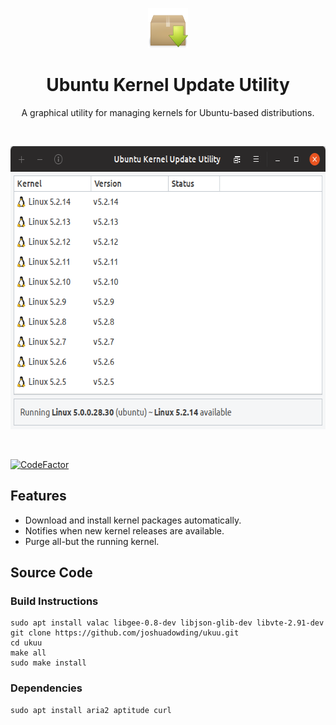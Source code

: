 <p align="center">
    <img width="64" height="64" src="src/share/ukuu/images/ukuu.png">
</p>

<h1 align="center">
    <b>Ubuntu Kernel Update Utility</b>
</h1>

<p align="center">
    A graphical utility for managing kernels for Ubuntu-based distributions.
</p>

<br />

<p align="center">
    <img width="612" height="453" src="src/share/ukuu/screenshots/main-ubuntu-2.png">
</p>

<br />

[![CodeFactor](https://www.codefactor.io/repository/github/joshuadowding/ukuu/badge)](https://www.codefactor.io/repository/github/joshuadowding/ukuu)


<h2>Features</h2>
<ul>
    <li>Download and install kernel packages automatically.</li>
    <li>Notifies when new kernel releases are available.</li>
    <li>Purge all-but the running kernel.</li>
</ul>

<h2>Source Code</h2>
<h3>Build Instructions</h3>

    sudo apt install valac libgee-0.8-dev libjson-glib-dev libvte-2.91-dev
    git clone https://github.com/joshuadowding/ukuu.git
    cd ukuu
    make all
    sudo make install

<h3>Dependencies</h3>

    sudo apt install aria2 aptitude curl

